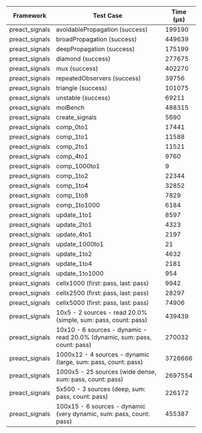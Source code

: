 | Framework | Test Case | Time (μs) |
| --- | --- | --- |
| preact_signals | avoidablePropagation (success) | 199190 |
| preact_signals | broadPropagation (success) | 449639 |
| preact_signals | deepPropagation (success) | 175199 |
| preact_signals | diamond (success) | 277675 |
| preact_signals | mux (success) | 402270 |
| preact_signals | repeatedObservers (success) | 39756 |
| preact_signals | triangle (success) | 101075 |
| preact_signals | unstable (success) | 69211 |
| preact_signals | molBench | 488315 |
| preact_signals | create_signals | 5690 |
| preact_signals | comp_0to1 | 17441 |
| preact_signals | comp_1to1 | 11588 |
| preact_signals | comp_2to1 | 11521 |
| preact_signals | comp_4to1 | 9760 |
| preact_signals | comp_1000to1 | 9 |
| preact_signals | comp_1to2 | 22344 |
| preact_signals | comp_1to4 | 32852 |
| preact_signals | comp_1to8 | 7829 |
| preact_signals | comp_1to1000 | 6184 |
| preact_signals | update_1to1 | 8597 |
| preact_signals | update_2to1 | 4323 |
| preact_signals | update_4to1 | 2197 |
| preact_signals | update_1000to1 | 21 |
| preact_signals | update_1to2 | 4632 |
| preact_signals | update_1to4 | 2181 |
| preact_signals | update_1to1000 | 954 |
| preact_signals | cellx1000 (first: pass, last: pass) | 9942 |
| preact_signals | cellx2500 (first: pass, last: pass) | 28297 |
| preact_signals | cellx5000 (first: pass, last: pass) | 74906 |
| preact_signals | 10x5 - 2 sources - read 20.0% (simple, sum: pass, count: pass) | 439439 |
| preact_signals | 10x10 - 6 sources - dynamic - read 20.0% (dynamic, sum: pass, count: pass) | 270032 |
| preact_signals | 1000x12 - 4 sources - dynamic (large, sum: pass, count: pass) | 3726666 |
| preact_signals | 1000x5 - 25 sources (wide dense, sum: pass, count: pass) | 2697554 |
| preact_signals | 5x500 - 3 sources (deep, sum: pass, count: pass) | 226172 |
| preact_signals | 100x15 - 6 sources - dynamic (very dynamic, sum: pass, count: pass) | 455387 |
